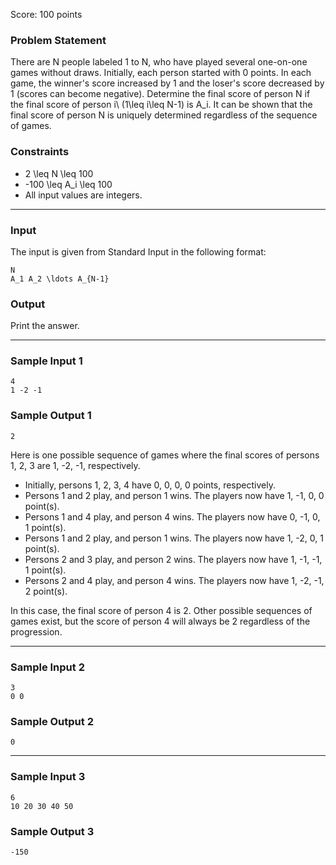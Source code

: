 Score: 100 points

### Problem Statement

There are N people labeled 1 to N, who have played several one-on-one games without draws. Initially, each person started with 0 points. In each game, the winner's score increased by 1 and the loser's score decreased by 1 (scores can become negative). Determine the final score of person N if the final score of person i\ (1\leq i\leq N-1) is A\_i. It can be shown that the final score of person N is uniquely determined regardless of the sequence of games.

### Constraints

* 2 \leq N \leq 100
* -100 \leq A\_i \leq 100
* All input values are integers.

---

### Input

The input is given from Standard Input in the following format:

```
N
A_1 A_2 \ldots A_{N-1}
```

### Output

Print the answer.

---

### Sample Input 1

```
4
1 -2 -1
```

### Sample Output 1

```
2
```

Here is one possible sequence of games where the final scores of persons 1, 2, 3 are 1, -2, -1, respectively.

* Initially, persons 1, 2, 3, 4 have 0, 0, 0, 0 points, respectively.
* Persons 1 and 2 play, and person 1 wins. The players now have 1, -1, 0, 0 point(s).
* Persons 1 and 4 play, and person 4 wins. The players now have 0, -1, 0, 1 point(s).
* Persons 1 and 2 play, and person 1 wins. The players now have 1, -2, 0, 1 point(s).
* Persons 2 and 3 play, and person 2 wins. The players now have 1, -1, -1, 1 point(s).
* Persons 2 and 4 play, and person 4 wins. The players now have 1, -2, -1, 2 point(s).

In this case, the final score of person 4 is 2. Other possible sequences of games exist, but the score of person 4 will always be 2 regardless of the progression.

---

### Sample Input 2

```
3
0 0
```

### Sample Output 2

```
0
```

---

### Sample Input 3

```
6
10 20 30 40 50
```

### Sample Output 3

```
-150
```
